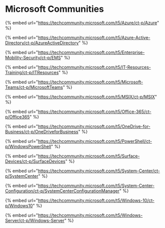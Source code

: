# Microsoft Communities

{% embed url="https://techcommunity.microsoft.com/t5/Azure/ct-p/Azure" %}

{% embed url="https://techcommunity.microsoft.com/t5/Azure-Active-Directory/ct-p/AzureActiveDirectory" %}

{% embed url="https://techcommunity.microsoft.com/t5/Enterprise-Mobility-Security/ct-p/EMS" %}

{% embed url="https://techcommunity.microsoft.com/t5/IT-Resources-Training/ct-p/ITResources" %}

{% embed url="https://techcommunity.microsoft.com/t5/Microsoft-Teams/ct-p/MicrosoftTeams" %}

{% embed url="https://techcommunity.microsoft.com/t5/MSIX/ct-p/MSIX" %}

{% embed url="https://techcommunity.microsoft.com/t5/Office-365/ct-p/Office365" %}

{% embed url="https://techcommunity.microsoft.com/t5/OneDrive-for-Business/ct-p/OneDriveforBusiness" %}

{% embed url="https://techcommunity.microsoft.com/t5/PowerShell/ct-p/WindowsPowerShell" %}

{% embed url="https://techcommunity.microsoft.com/t5/Surface-Devices/ct-p/SurfaceDevices" %}

{% embed url="https://techcommunity.microsoft.com/t5/System-Center/ct-p/SystemCenter" %}

{% embed url="https://techcommunity.microsoft.com/t5/System-Center-Configuration/ct-p/SystemCenterConfigurationManager" %}

{% embed url="https://techcommunity.microsoft.com/t5/Windows-10/ct-p/Windows10" %}

{% embed url="https://techcommunity.microsoft.com/t5/Windows-Server/ct-p/Windows-Server" %}






